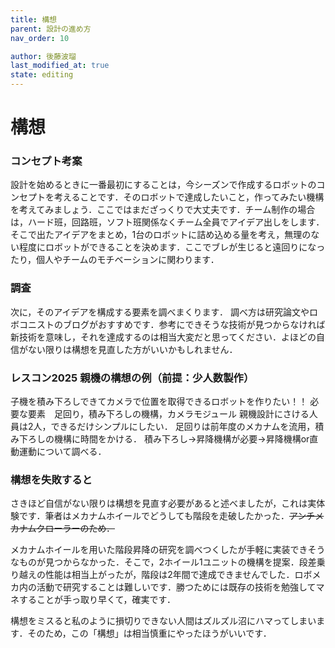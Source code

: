 ```yaml
---
title: 構想
parent: 設計の進め方
nav_order: 10

author: 後藤波瑠
last_modified_at: true
state: editing
---
```


# **構想**

### コンセプト考案
設計を始めるときに一番最初にすることは，今シーズンで作成するロボットのコンセプトを考えることです．そのロボットで達成したいこと，作ってみたい機構を考えてみましょう．ここではまだざっくりで大丈夫です．チーム制作の場合は，ハード班，回路班，ソフト班関係なくチーム全員でアイデア出しをします．そこで出たアイデアをまとめ，1台のロボットに詰め込める量を考え，無理のない程度にロボットができることを決めます．ここでブレが生じると遠回りになったり，個人やチームのモチベーションに関わります．

### 調査
次に，そのアイデアを構成する要素を調べまくります．
調べ方は研究論文やロボコニストのブログがおすすめです．参考にできそうな技術が見つからなければ新技術を意味し，それを達成するのは相当大変だと思ってください．よほどの自信がない限りは構想を見直した方がいいかもしれません．

### レスコン2025 親機の構想の例（前提：少人数製作）
子機を積み下ろしできてカメラで位置を取得できるロボットを作りたい！！
必要な要素　足回り，積み下ろしの機構，カメラモジュール
親機設計にさける人員は2人，できるだけシンプルにしたい．
足回りは前年度のメカナムを流用，積み下ろしの機構に時間をかける．
積み下ろし→昇降機構が必要→昇降機構or直動運動について調べる．

### 構想を失敗すると
さきほど自信がない限りは構想を見直す必要があると述べましたが，これは実体験です．筆者はメカナムホイールでどうしても階段を走破したかった．~~アンチメカナムクローラーのため．~~

メカナムホイールを用いた階段昇降の研究を調べつくしたが手軽に実装できそうなものが見つからなかった．そこで，2ホイール1ユニットの機構を提案．段差乗り越えの性能は相当上がったが，階段は2年間で達成できませんでした．ロボメカ内の活動で研究することは難しいです．勝つためには既存の技術を勉強してマネすることが手っ取り早くて，確実です．

構想をミスると私のように損切りできない人間はズルズル沼にハマってしまいます．そのため，この「構想」は相当慎重にやったほうがいいです．